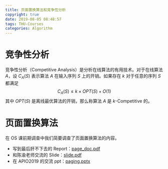 ```yaml
---
title: 页面置换算法和竞争性分析
copyright: true
date: 2019-08-05 08:48:57
tags: THU-Courses
categories: Algorithm
---
```


# 竞争性分析

竞争性分析（Competitive Analysis）是分析在线算法的有用技术。对于在线算法 $A$，设 $C_A(S)$ 表示算法 $A$ 在输入序列 $S$ 上的开销。如果存在 $k$ 对于任意的序列 $S$ 都满足
$$
C_A(S) \le k\times OPT(S) + O(1)
$$
其中 $OPT(S)$ 是离线最优算法的开销，那么称算法 $A$ 是 $k$-Competitive 的。

<!-- more -->

# 页面置换算法

在 OS 课前期调查中我们简要调查了页面置换算法的内容。

- 写到最后肝不下去的 Report：[page_doc.pdf](/files/page-replacement/page_doc.pdf)
- 和陈渝老师交流的 Slide：[slide.pdf](/files/page-replacement/slide.pdf)
- 在 APIO2019 的交流 ppt：[paging.pptx](/files/paging.pptx)

